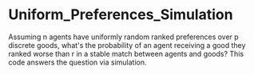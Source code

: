 # Uniform_Preferences_Simulation
Assuming n agents have uniformly random ranked preferences over p discrete goods, what's the probability of an agent receiving a good they ranked worse than r in a stable match between agents and goods? This code answers the question via simulation.
